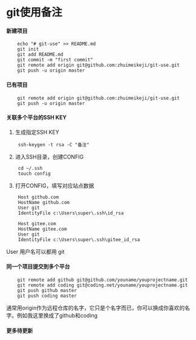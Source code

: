 # git使用备注

#### 新建项目

        echo "# git-use" >> README.md
        git init
        git add README.md
        git commit -m "first commit"
        git remote add origin git@github.com:zhuimeikeji/git-use.git
        git push -u origin master


#### 已有项目

        git remote add origin git@github.com:zhuimeikeji/git-use.git
        git push -u origin master


#### 关联多个平台的SSH KEY

1. 生成指定SSH KEY

        ssh-keygen -t rsa -C "备注"

2. 进入SSH目录，创建CONFIG

        cd ~/.ssh
        touch config

3. 打开CONFIG，填写对应站点数据

        Host github.com
        HostName github.com
        User git
        IdentityFile c:\Users\super\.ssh\id_rsa

        Host gitee.com
        HostName gitee.com
        User git
        IdentityFile c:\Users\super\.ssh\gitee_id_rsa

User 用户名可以都用 git

#### 同一个项目提交到多个平台

        git remote add github git@github.com/youname/youprojectname.git
        git remote add coding git@coding.net/youname/youprojectname.git
        git push github master
        git push coding master

通常用origin作为远程仓库的名字，它只是个名字而已，你可以换成你喜欢的名字。例如我这里换成了github和coding

#### 更多待更新


